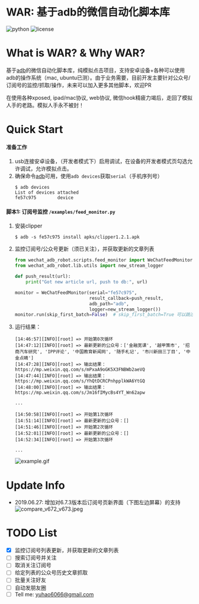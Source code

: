 WAR: 基于adb的微信自动化脚本库
===
![python](https://img.shields.io/badge/python-2.7%20%7C%203.5%20%7C%203.6-blue.svg)
![license](https://img.shields.io/badge/license-MIT%20License-lightgrey.svg)

# What is WAR? & Why WAR?
基于[adb](https://developer.android.com/studio/command-line/adb)的微信自动化脚本库，纯模拟点击项目，支持安卓设备+各种可以使用adb的操作系统（mac, ubuntu已测）。由于业务需要，目前开发主要针对公众号/订阅号的监控/抓取/操作，未来可以加入更多其他脚本，欢迎PR

在使用各种xposed, ipad/mac协议, web协议, 微信hook精疲力竭后，走回了模拟人手的老路。模拟人手永不被封！

# Quick Start
#### 准备工作
1.  usb连接安卓设备，（开发者模式下）启用调试，在设备的开发者模式页勾选允许调试，允许模拟点击。
2.  确保命令[adb](https://developer.android.com/studio/command-line/adb)可用，使用`adb devices`获取`serial`（手机序列号）
    ```shell
    $ adb devices
    List of devices attached
    fe57c975        device
    ```

#### 脚本1: 订阅号监控 `/examples/feed_monitor.py`
1.  安装clipper
    ```
    $ adb -s fe57c975 install apks/clipper1.2.1.apk
    ```
2.  监控订阅号/公众号更新（须已关注），并获取更新的文章列表 
    ```python
    from wechat_adb_robot.scripts.feed_monitor import WeChatFeedMonitor
    from wechat_adb_robot.lib.utils import new_stream_logger

    def push_result(url):
        print("Got new article url, push to db:", url)

    monitor = WeChatFeedMonitor(serial="fe57c975",
                                result_callback=push_result,
                                adb_path="adb",
                                logger=new_stream_logger())
    monitor.run(skip_first_batch=False)  # skip_first_batch=True 可以跳过首次循环的更新识别
    ```
3.  运行结果：
    ```
    [14:46:57][INFO][root] => 开始第0次循环
    [14:47:12][INFO][root] => 最新更新的公众号：['金融宽课', '越甲策市', '招商汽车研究', 'IPP评论', '中国教育新闻网', '随手札记', '市川新田三丁目', '中金点睛']
    [14:47:28][INFO][root] => 输出结果：https://mp.weixin.qq.com/s/mPxaA9oGK5X3FNBWb2aeVQ
    [14:47:44][INFO][root] => 输出结果：https://mp.weixin.qq.com/s/YhQtDCRCPnhpplkWA6YtGQ
    [14:48:00][INFO][root] => 输出结果：https://mp.weixin.qq.com/s/Jm16fIMycBs4YT_Wn62apw
    
    ...

    [14:50:58][INFO][root] => 开始第1次循环
    [14:51:14][INFO][root] => 最新更新的公众号：[]
    [14:51:46][INFO][root] => 开始第2次循环
    [14:52:01][INFO][root] => 最新更新的公众号：[]
    [14:52:34][INFO][root] => 开始第3次循环
    
    ...
    ```
    ![example.gif](https://github.com/tommyyz/wechat_adb_robot/raw/master/example.gif)

# Update Info
- 2019.06.27: 增加对6.7.3版本后订阅号页新界面（下图左边屏幕）的支持
  ![compare_v672_v673.jpeg](https://github.com/tommyyz/wechat_adb_robot/raw/master/compare_v672_v673.jpeg)

# TODO List
- [x] 监控订阅号列表更新，并获取更新的文章列表
- [ ] 搜索订阅号并关注
- [ ] 取消关注订阅号
- [ ] 给定列表的公众号历史文章抓取
- [ ] 批量关注好友
- [ ] 自动发朋友圈
- [ ] Tell me: yuhao6066@gmail.com

